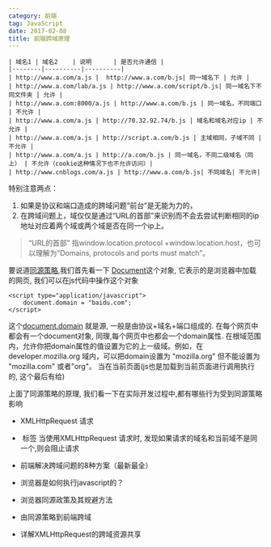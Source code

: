 ```yaml
---
category: 前端
tag: JavaScript
date: 2017-02-08
title: 前端跨域原理
---
```


```
| 域名1 | 域名2    | 说明      | 是否允许通信 |
|--------|----------|----------|
| http://www.a.com/a.js |  http://www.a.com/b.js| 同一域名下 | 允许 |
| http://www.a.com/lab/a.js | http://www.a.com/script/b.js| 同一域名下不同文件夹 | 允许 |
| http://www.a.com:8000/a.js | http://www.a.com/b.js | 同一域名，不同端口 | 不允许 |
| http://www.a.com/a.js | http://70.32.92.74/b.js | 域名和域名对应ip | 不允许 |
| http://www.a.com/a.js | http://script.a.com/b.js | 主域相同，子域不同 | 不允许 |
| http://www.a.com/a.js | http://a.com/b.js | 同一域名，不同二级域名（同上） | 不允许（cookie这种情况下也不允许访问）|
| http://www.cnblogs.com/a.js | http://www.a.com/b.js| 不同域名| 不允许|
```

特别注意两点：
1. 如果是协议和端口造成的跨域问题“前台”是无能为力的，
2. 在跨域问题上，域仅仅是通过“URL的首部”来识别而不会去尝试判断相同的ip地址对应着两个域或两个域是否在同一个ip上。

> “URL的首部” 指window.location.protocol +window.location.host，也可以理解为“Domains, protocols and ports must match”。

要说道[同源策略](https://developer.mozilla.org/zh-CN/docs/Web/Security/Same-origin_policy),我们首先看一下 [Document](https://developer.mozilla.org/zh-CN/docs/Web/API/Document)这个对象, 它表示的是浏览器中加载的网页, 我们可以在js代码中操作这个对象

```
<script type="application/javascript">
    document.domain = "baidu.com";
</script>
```

这个[document.domain](https://developer.mozilla.org/zh-CN/docs/Web/API/Document/domain) 就是源, 一般是由协议+域名+端口组成的.
在每个网页中都会有一个document对象, 同理,每个网页中也都会一个domain属性.
在根域范围内，允许你把domain属性的值设置为它的上一级域。例如，在 developer.mozilla.org 域内，可以把domain设置为 "mozilla.org" 但不能设置为 "mozilla.com" 或者"org"。
当在当前页面(js也是加载到当前页面进行调用执行的, 这个最后有给)

上面了同源策略的原理, 我们看一下在实际开发过程中,都有哪些行为受到同源策略影响
* XMLHttpRequest 请求
* <img> 标签
当使用XMLHttpRequest 请求时, 发现如果请求的域名和当前域不是同一个,则会阻止请求

* 前端解决跨域问题的8种方案（最新最全）
* 浏览器是如何执行javascript的？
* 浏览器同源政策及其规避方法
* 由同源策略到前端跨域
* 详解XMLHttpRequest的跨域资源共享
